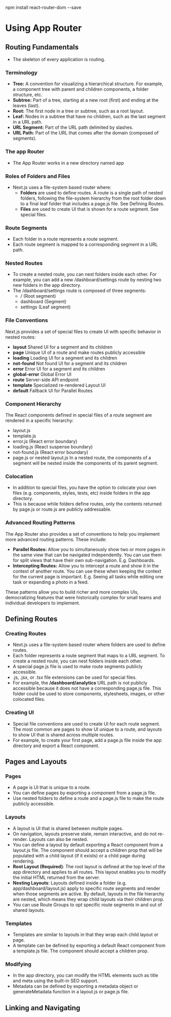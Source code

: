 npm install react-router-dom --save
# Using App Router

## Routing Fundamentals
* The skeleton of every application is routing.

### Terminology
* **Tree:** A convention for visualizing a hierarchical structure. For example, a component tree with parent and children components, a folder structure, etc.
* **Subtree:** Part of a tree, starting at a new root (first) and ending at the leaves (last).
* **Root:** The first node in a tree or subtree, such as a root layout.
* **Leaf:** Nodes in a subtree that have no children, such as the last segment in a URL path.
* **URL Segment:** Part of the URL path delimited by slashes.
* **URL Path:** Part of the URL that comes after the domain (composed of segments).

### The app Router
* The App Router works in a new directory named app

### Roles of Folders and Files
* Next.js uses a file-system based router where:
    * **Folders** are used to define routes. A route is a single path of nested folders, following the file-system hierarchy from the root folder down to a final leaf folder that includes a page.js file. See Defining Routes.
    * **Files** are used to create UI that is shown for a route segment. See special files.

### Route Segments
* Each folder in a route represents a route segment.
* Each route segment is mapped to a corresponding segment in a URL path.

### Nested Routes
* To create a nested route, you can nest folders inside each other. For example, you can add a new /dashboard/settings route by nesting two new folders in the app directory.
* The /dashboard/settings route is composed of three segments:
    * / (Root segment)
    * dashboard (Segment)
    * settings (Leaf segment)

### File Conventions
Next.js provides a set of special files to create UI with specific behavior in nested routes:
* **layout**	Shared UI for a segment and its children
* **page**	Unique UI of a route and make routes publicly accessible
* **loading**	Loading UI for a segment and its children
* **not-found**	Not found UI for a segment and its children
* **error**	Error UI for a segment and its children
* **global-error**	Global Error UI
* **route**	Server-side API endpoint
* **template**	Specialized re-rendered Layout UI
* **default**	Fallback UI for Parallel Routes

### Component Hierarchy
The React components defined in special files of a route segment are rendered in a specific hierarchy:
* layout.js
* template.js
* error.js (React error boundary)
* loading.js (React suspense boundary)
* not-found.js (React error boundary)
* page.js or nested layout.js
In a nested route, the components of a segment will be nested inside the components of its parent segment.

### Colocation
* In addition to special files, you have the option to colocate your own files (e.g. components, styles, tests, etc) inside folders in the app directory.
* This is because while folders define routes, only the contents returned by page.js or route.js are publicly addressable.

### Advanced Routing Patterns
The App Router also provides a set of conventions to help you implement more advanced routing patterns. These include:
* **Parallel Routes:** Allow you to simultaneously show two or more pages in the same view that can be navigated independently. You can use them for split views that have their own sub-navigation. E.g. Dashboards.
* **Intercepting Routes:** Allow you to intercept a route and show it in the context of another route. You can use these when keeping the context for the current page is important. E.g. Seeing all tasks while editing one task or expanding a photo in a feed.

These patterns allow you to build richer and more complex UIs, democratizing features that were historically complex for small teams and individual developers to implement.

## Defining Routes
### Creating Routes
* Next.js uses a file-system based router where folders are used to define routes.
* Each folder represents a route segment that maps to a URL segment. To create a nested route, you can nest folders inside each other.
* A special page.js file is used to make route segments publicly accessible.
* .js, .jsx, or .tsx file extensions can be used for special files.
* For example, the **/dashboard/analytics** URL path is not publicly accessible because it does not have a corresponding page.js file. This folder could be used to store components, stylesheets, images, or other colocated files.

### Creating UI
* Special file conventions are used to create UI for each route segment. The most common are pages to show UI unique to a route, and layouts to show UI that is shared across multiple routes.
* For example, to create your first page, add a page.js file inside the app directory and export a React component.

## Pages and Layouts
### Pages
* A page is UI that is unique to a route.
* You can define pages by exporting a component from a page.js file.
* Use nested folders to define a route and a page.js file to make the route publicly accessible.

### Layouts
* A layout is UI that is shared between multiple pages.
* On navigation, layouts preserve state, remain interactive, and do not re-render. Layouts can also be nested.
* You can define a layout by default exporting a React component from a layout.js file. The component should accept a children prop that will be populated with a child layout (if it exists) or a child page during rendering.
* **Root Layout (Required)**: The root layout is defined at the top level of the app directory and applies to all routes. This layout enables you to modify the initial HTML returned from the server.
* **Nesting Layouts**: Layouts defined inside a folder (e.g. app/dashboard/layout.js) apply to specific route segments and render when those segments are active. By default, layouts in the file hierarchy are nested, which means they wrap child layouts via their children prop.
* You can use Route Groups to opt specific route segments in and out of shared layouts.

### Templates
* Templates are similar to layouts in that they wrap each child layout or page.
* A template can be defined by exporting a default React component from a template.js file. The component should accept a children prop.

### Modifying <head>
* In the app directory, you can modify the <head> HTML elements such as title and meta using the built-in SEO support.
* Metadata can be defined by exporting a metadata object or generateMetadata function in a layout.js or page.js file.

## Linking and Navigating
